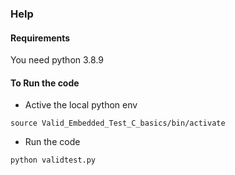 ### Help 

#### Requirements 
You need python 3.8.9 

#### To Run the code
- Active the local python env 
```
source Valid_Embedded_Test_C_basics/bin/activate
```
- Run the code
```
python validtest.py
```